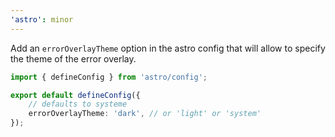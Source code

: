 ```yaml
---
'astro': minor
---
```


Add an `errorOverlayTheme` option in the astro config that will allow to specify the theme of the error overlay.

```ts
import { defineConfig } from 'astro/config';

export default defineConfig({
    // defaults to systeme
    errorOverlayTheme: 'dark', // or 'light' or 'system'
});
```